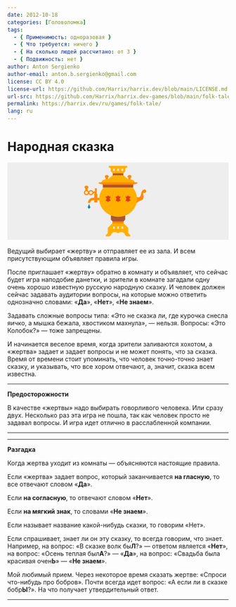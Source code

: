 ```yaml
---
date: 2012-10-18
categories: [Головоломка]
tags:
  - { Применимость: одноразовая }
  - { Что требуется: ничего }
  - { На сколько людей рассчитано: от 3 }
  - { Подвижность: нет }
author: Anton Sergienko
author-email: anton.b.sergienko@gmail.com
license: CC BY 4.0
license-url: https://github.com/Harrix/harrix.dev/blob/main/LICENSE.md
url-src: https://github.com/Harrix/harrix.dev-games/blob/main/folk-tale/folk-tale.md
permalink: https://harrix.dev/ru/games/folk-tale/
lang: ru
---
```


# Народная сказка

![Featured image](featured-image.svg)

Ведущий выбирает «жертву» и отправляет ее из зала. И всем присутствующим объявляет правила игры.

После приглашает «жертву» обратно в комнату и объявляет, что сейчас будет игра наподобие данетки, и зрители в комнате загадали одну очень хорошо известную русскую народную сказку. И человек должен сейчас задавать аудитории вопросы, на которые можно ответить однозначно словами: «**Да**», «**Нет**», «**Не знаем**».

Задавать сложные вопросы типа: «Это не сказка ли, где курочка снесла яичко, а мышка бежала, хвостиком махнула», — нельзя. Вопросы: «Это Колобок?» — тоже запрещены.

И начинается веселое время, когда зрители заливаются хохотом, а «жертва» задает и задает вопросы и не может понять, что за сказка. Время от времени стоит упоминать, что человек точно-точно знает сказку, и указывать, что все хором отвечают, а, значит, сказка всем известна.

---

**Предосторожности** <!-- !warning -->

В качестве «жертвы» надо выбирать говорливого человека. Или сразу двух. Несколько раз эта игра не пошла, так как человек просто не задавал вопросы. И игра идет отлично в расслабленной компании.

---

---

**Разгадка** <!-- !details -->

Когда жертва уходит из комнаты — объясняются настоящие правила.

Если «жертва» задает вопрос, который заканчивается **на гласную**, то все отвечают словом «**Да**».

Если **на согласную**, то отвечают словом «**Нет**».

Если **на мягкий знак**, то словами «**Не знаем**».

Если называет название какой-нибудь сказки, то говорим «Нет».

Если спрашивает, знает ли он эту сказку, то всегда говорим, что знает. Например, на вопрос: «В сказке волк бы**Л**?» — ответом является «**Нет**», на вопрос: «Осень теплая был**А**?» — «**Да**», на вопрос: «Свадьба была красивая очен**Ь**» — «**Не знаем**».

Мой любимый прием. Через некоторое время сказать жертве: «Спроси что-нибудь про бобров». Почти всегда идет вопрос: «А если ли в сказке бобр**Ы**?». На что получает утвердительный ответ.

---
